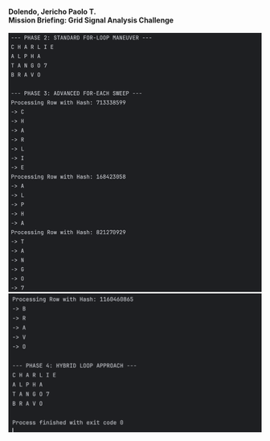 **Dolendo, Jericho Paolo T.**<br>
**Mission Briefing: Grid Signal Analysis Challenge**<br>
<br>
![img.png](img.png)
<br>
![img_1.png](img_1.png)